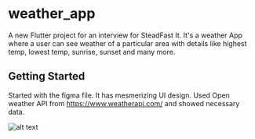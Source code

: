 # weather_app

A new Flutter project for an interview for SteadFast It. It's a weather App where a user can see weather of a particular area with details like highest temp, lowest temp, sunrise, sunset and many more.

## Getting Started

Started with the figma file. It has mesmerizing UI design. Used Open weather API from https://www.weatherapi.com/ and showed necessary data. 

![alt text](https://i.postimg.cc/NF94XxrB/Screenshot-2024-05-01-16-20-31-229-com-example-weather-app.jpg)
